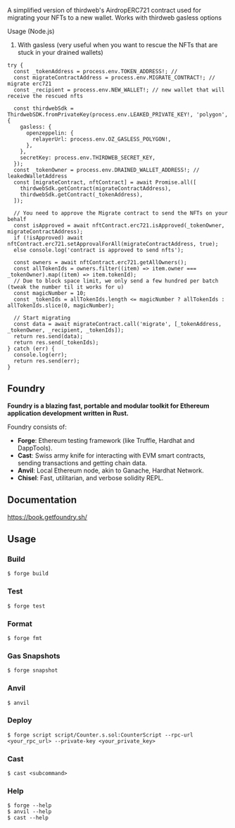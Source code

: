 A simplified version of thirdweb's AirdropERC721 contract used for migrating your NFTs to a new wallet. Works with thirdweb gasless options

Usage (Node.js)
1. With gasless (very useful when you want to rescue the NFTs that are stuck in your drained wallets)
```
try {
  const _tokenAddress = process.env.TOKEN_ADDRESS!; //
  const migrateContractAddress = process.env.MIGRATE_CONTRACT!; // migrate erc721
  const _recipient = process.env.NEW_WALLET!; // new wallet that will receive the rescued nfts
  
  const thirdwebSdk = ThirdwebSDK.fromPrivateKey(process.env.LEAKED_PRIVATE_KEY!, 'polygon', {
    gasless: {
      openzeppelin: {
        relayerUrl: process.env.OZ_GASLESS_POLYGON!,
      },
    },
    secretKey: process.env.THIRDWEB_SECRET_KEY,
  });
  const _tokenOwner = process.env.DRAINED_WALLET_ADDRESS!; // leakedWalletAddress
  const [migrateContract, nftContract] = await Promise.all([
    thirdwebSdk.getContract(migrateContractAddress),
    thirdwebSdk.getContract(_tokenAddress),
  ]);
  
  // You need to approve the Migrate contract to send the NFTs on your behalf
  const isApproved = await nftContract.erc721.isApproved(_tokenOwner, migrateContractAddress);
  if (!isApproved) await nftContract.erc721.setApprovalForAll(migrateContractAddress, true);
  else console.log('contract is approved to send nfts');
  
  const owners = await nftContract.erc721.getAllOwners();
  const allTokenIds = owners.filter((item) => item.owner === _tokenOwner).map((item) => item.tokenId);
  // Due to block space limit, we only send a few hundred per batch (tweak the number til it works for u)
  const magicNumber = 10;
  const _tokenIds = allTokenIds.length <= magicNumber ? allTokenIds : allTokenIds.slice(0, magicNumber);

  // Start migrating
  const data = await migrateContract.call('migrate', [_tokenAddress, _tokenOwner, _recipient, _tokenIds]);
  return res.send(data);
  return res.send(_tokenIds);
} catch (err) {
  console.log(err);
  return res.send(err);
}
```

## Foundry

**Foundry is a blazing fast, portable and modular toolkit for Ethereum application development written in Rust.**

Foundry consists of:

-   **Forge**: Ethereum testing framework (like Truffle, Hardhat and DappTools).
-   **Cast**: Swiss army knife for interacting with EVM smart contracts, sending transactions and getting chain data.
-   **Anvil**: Local Ethereum node, akin to Ganache, Hardhat Network.
-   **Chisel**: Fast, utilitarian, and verbose solidity REPL.

## Documentation

https://book.getfoundry.sh/

## Usage

### Build

```shell
$ forge build
```

### Test

```shell
$ forge test
```

### Format

```shell
$ forge fmt
```

### Gas Snapshots

```shell
$ forge snapshot
```

### Anvil

```shell
$ anvil
```

### Deploy

```shell
$ forge script script/Counter.s.sol:CounterScript --rpc-url <your_rpc_url> --private-key <your_private_key>
```

### Cast

```shell
$ cast <subcommand>
```

### Help

```shell
$ forge --help
$ anvil --help
$ cast --help
```
